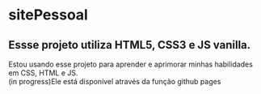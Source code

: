 # sitePessoal
## Essse projeto utiliza HTML5, CSS3 e JS vanilla.
Estou usando esse projeto para aprender e aprimorar minhas habilidades em CSS, HTML e JS.  
(in progress)Ele está disponível através da função github pages  
